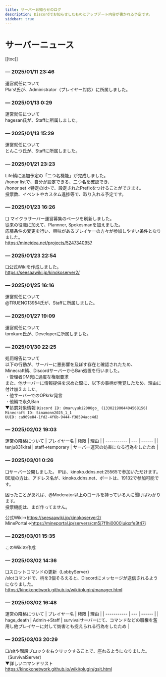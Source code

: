 ```yaml
---
title: サーバーお知らせのログ
description: Discordでお知らせしたものとアップデート内容が書かれる予定です。
sidebar: true
---
```

# サーバーニュース
[[toc]]

### — 2025/01/11 23:46
運営就任について<br>
Pla's!氏が、Administrator（プレイヤー対応）に所属しました。

### — 2025/01/13 0:29
運営就任について<br>
hagesan氏が、Staffに所属しました。

### — 2025/01/13 15:29
運営就任について<br>
とんこつ氏が、Staffに所属しました。

### — 2025/01/21 23:23
Life鯖に追加予定の「二つ名機能」が完成しました。<br>
/honor listで、自分が設定できる、二つ名を確認でき、<br>
/honor set <特定のid>で、設定されたPrefixをつけることができます。<br>
投票数、イベントやカスタム進捗等で、取り入れる予定です。

### — 2025/01/23 16:26
❏ マイクラサーバー運営募集のページを刷新しました。<br>
従来の役職に加えて、Plannner, Spokesmanを加えました。<br>
応募条件の変更を行い、興味があるプレイヤーの方々が参加しやすい条件となりました。<br>
https://mineidea.net/projects/5247340957

### — 2025/01/23 22:54
❏公式Wikiを作成しました。<br>
https://seesaawiki.jp/kinokoserver2/

### — 2025/01/25 16:16
運営就任について<br>
@TRUENO13954氏が、Staffに所属しました。

### — 2025/01/27 19:09
運営就任について<br>
torokuro氏が、Developerに所属しました。

### — 2025/01/30 22:25
処罰報告について<br>
以下の行動が、サーバーに悪影響を及ぼす存在と確認されたため、<br>
Minecraft鯖、DiscordサーバーからBan処置を行いました。<br>
・管理者DM宛に過度な権限要求<br>
また、他サーバーに情報提供を求めた際に、以下の事柄が発覚したため、理由に付け加えました。<br>
・他サーバーでのOPkrkr発言<br>
・他鯖で永久Ban<br>
▼処罰対象情報
`Discord ID: @maruyuki2000go_ (1330219004404568156)`<br>
`Minecraft ID: Sinamonn2025_1_1`<br>
`UUID: ca969e84-1fd2-4f6b-9444-f38594acc4d2`<br>

### — 2025/02/02 19:03
運営の降格について
| プレイヤー名 | 権限 | 理由 |
| ----------- | --- | ------ |
| tenju831kirai | staff→temporary | サーバー運営の妨害になる行為をしたため |

### — 2025/03/01 0:26
❏サーバー公開しました。
IPは、kinoko.ddns.net:25565で参加いただけます。<br>
BE版の方は、アドレス名が、kinoko.ddns.net、ポートは、19132で参加可能です。<br>

困ったことがあれば、@Moderator以上のロールを持っている人に聞けばわかります。<br>
投票機能は、まだ作ってません。<br>

公式Wiki→https://seesaawiki.jp/kinokoserver2/<br>
MinePortal→https://mineportal.jp/servers/cm5j7f1hi0000iuiqxfe3t47j

### — 2025/03/01 15:35
このWikiの作成<br>

### — 2025/03/02 14:36
❏スロットコマンドの更新（LobbyServer）<br>
/slotコマンドで、柄を3個そろえると、Discordにメッセージが送信されるようになりました。<br>
https://kinokonetwork.github.io/wiki/plugin/manager.html

### — 2025/03/02 16:48
運営の降格について
| プレイヤー名 | 権限 | 理由 |
| ----------- | --- | ------ |
| hage_death | Admin→Staff | survivalサーバーにて、コマンドなどの職権を濫用し他プレイヤーに対して妨害とも捉えられる行為をしたため |

### — 2025/03/03 20:29
❏/sitや階段ブロックを右クリックすることで、座れるようになりました。（SurvivalServer）<br>
▼詳しいコマンドリスト<br>
https://kinokonetwork.github.io/wiki/plugin/gsit.html
